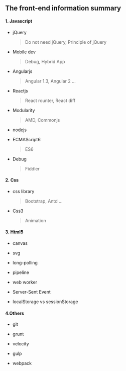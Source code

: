 ## The front-end information summary

#### 1. Javascript

* jQuery  
  > Do not need jQuery, Principle of jQuery



* Mobile dev
  > Debug, Hybrid App

* Angularjs
  > Angular 1.3, Angular 2 ...

* Reactjs
  > React rounter, React diff

* Modularity
  > AMD, Commonjs

* nodejs

* ECMAScript6
  > ES6

* Debug
  > Fiddler

#### 2. Css

* css library
  > Bootstrap, Antd ...

* Css3
  > Animation

#### 3. Html5

* canvas

* svg

* long-polling

* pipeline

* web worker

* Server-Sent Event

* localStorage vs sessionStorage

#### 4.Others

* git

* grunt

* velocity

* gulp

* webpack

